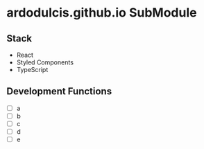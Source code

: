 # ardodulcis.github.io SubModule

## Stack

- React
- Styled Components
- TypeScript

## Development Functions

- [ ] a
- [ ] b
- [ ] c
- [ ] d
- [ ] e
